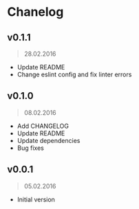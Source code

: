 # Chanelog

## v0.1.1
> 28.02.2016

* Update README
* Change eslint config and fix linter errors

## v0.1.0
> 08.02.2016

* Add CHANGELOG
* Update README
* Update dependencies
* Bug fixes

## v0.0.1
> 05.02.2016

* Initial version